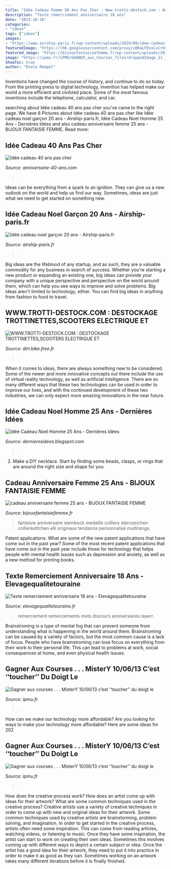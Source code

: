 ```yaml
---
title: "Idée Cadeau Femme 50 Ans Pas Cher : Www.trotti-destock.com : Destockage Trottinettes,scooters Electrique Et"
description: "Texte remerciement anniversaire 18 ans"
date: "2023-10-10"
categories:
- "ideas"
tags: ["ideas"]
images:
- "https://www.airship-paris.fr/wp-content/uploads/2019/09/idee-cadeau-homme-20-ans-best-of-idees-cadeaux-noel-homme-20-ans-of-idee-cadeau-homme-20-ans.jpg"
featuredImage: "https://lh6.googleusercontent.com/proxy/z8RaLFEvxCxCrOsLal6ZCtRejUqVece9nYo9kho4ZSisLkL3oQzIB9k7bU3-3hc4HkUxBrs0ZxoeIsXHxsYhSrCPcM0-7q38IY-vawC5dV97V2eBnd7TzqNDfY8=w1200-h630-p-k-no-nu"
featured_image: "https://bijouxfantaisiefemme.fr/wp-content/uploads/2018/02/cadeau-anniversaire-femme-25-ans-2-340x340.jpeg"
image: "https://ipmu.fr/iPMU/GAGNER_aux_Courses_files/droppedImage_11.jpg"
ShowToc: true
author: "Enola Rempel"
---
```



Inventions have changed the course of history, and continue to do so today. From the printing press to digital technology, invention has helped make our world a more efficient and civilized place. Some of the most famous inventions include the telephone, calculator, and car.

	

		
searching about Idée cadeau 40 ans pas cher you've came to the right page. We have 8 Pictures about Idée cadeau 40 ans pas cher like Idée cadeau noel garçon 20 ans - Airship-paris.fr, Idée Cadeau Noel Homme 25 Ans - Dernières Idées and also cadeau anniversaire femme 25 ans - BIJOUX FANTAISIE FEMME. Read more:
		
    
## Idée Cadeau 40 Ans Pas Cher

<img loading=lazy src="http://www.anniversaire-40-ans.com/images/article/idee-cadeau-40-ans-pas-cher.jpg" onerror="this.onerror=null;this.src='https://tse1.mm.bing.net/th?id=OIP.4F05wlMJrYD-HlOWRyC1UQHaEK&amp;pid=15.1';" alt="Idée cadeau 40 ans pas cher">

_Source: anniversaire-40-ans.com_

>. 

	

Ideas can be everything from a spark to an ignition. They can give us a new outlook on the world and help us find our way. Sometimes, ideas are just what we need to get started on something new.

    
## Idée Cadeau Noel Garçon 20 Ans - Airship-paris.fr

<img loading=lazy src="https://www.airship-paris.fr/wp-content/uploads/2019/09/idee-cadeau-homme-20-ans-best-of-idees-cadeaux-noel-homme-20-ans-of-idee-cadeau-homme-20-ans.jpg" onerror="this.onerror=null;this.src='https://tse2.mm.bing.net/th?id=OIP.z61CFudYWw0TOezV38LeIgHaMW&amp;pid=15.1';" alt="Idée cadeau noel garçon 20 ans - Airship-paris.fr">

_Source: airship-paris.fr_

>. 

	

Big ideas are the lifeblood of any startup, and as such, they are a valuable commodity for any business in search of success. Whether you're starting a new product or expanding an existing one, big ideas can provide your company with a unique perspective and perspective on the world around them, which can help you see ways to improve and solve problems. Big ideas aren't limited to technology, either. You can find big ideas in anything from fashion to food to travel.

    
## WWW.TROTTI-DESTOCK.COM : DESTOCKAGE TROTTINETTES,SCOOTERS ELECTRIQUE ET

<img loading=lazy src="http://dirt.bike.free.fr/imagesfichesproduits/minimotard49cc/image002.jpg" onerror="this.onerror=null;this.src='https://tse1.mm.bing.net/th?id=OIP.dfEF5e0yTPi4i64wFOHcjAAAAA&amp;pid=15.1';" alt="WWW.TROTTI-DESTOCK.COM : DESTOCKAGE TROTTINETTES,SCOOTERS ELECTRIQUE ET">

_Source: dirt.bike.free.fr_

>. 

	

When it comes to ideas, there are always something new to be considered. Some of the newer and more innovative concepts out there include the use of virtual reality technology, as well as artificial intelligence. There are so many different ways that these two technologies can be used in order to improve our lives, and with the continued development of these two industries, we can only expect more amazing innovations in the near future.

    
## Idée Cadeau Noel Homme 25 Ans - Dernières Idées

<img loading=lazy src="https://lh6.googleusercontent.com/proxy/z8RaLFEvxCxCrOsLal6ZCtRejUqVece9nYo9kho4ZSisLkL3oQzIB9k7bU3-3hc4HkUxBrs0ZxoeIsXHxsYhSrCPcM0-7q38IY-vawC5dV97V2eBnd7TzqNDfY8=w1200-h630-p-k-no-nu" onerror="this.onerror=null;this.src='https://tse1.mm.bing.net/th?id=OIP.AX-DCvA9Yh0zdZ3OeOxzrQHaD4&amp;pid=15.1';" alt="Idée Cadeau Noel Homme 25 Ans - Dernières Idées">

_Source: dernieresidees.blogspot.com_

>. 

	

2. Make a DIY necklace. Start by finding some beads, clasps, or rings that are around the right size and shape for you.

    
## Cadeau Anniversaire Femme 25 Ans - BIJOUX FANTAISIE FEMME

<img loading=lazy src="https://bijouxfantaisiefemme.fr/wp-content/uploads/2018/02/cadeau-anniversaire-femme-25-ans-2-340x340.jpeg" onerror="this.onerror=null;this.src='https://tse3.mm.bing.net/th?id=OIP.C0axo9G74jPL__M1DD01dwAAAA&amp;pid=15.1';" alt="cadeau anniversaire femme 25 ans - BIJOUX FANTAISIE FEMME">

_Source: bijouxfantaisiefemme.fr_

>fantaisie anniversaire steinbock medaille colliers sternzeichen collierkettchen elli originaux tendance personnalisé multirangs. 

	

Patent applications: What are some of the new patent applications that have come out in the past year?
Some of the most recent patent applications that have come out in the past year include those for technology that helps people with mental health issues such as depression and anxiety, as well as a new method for printing books.

    
## Texte Remerciement Anniversaire 18 Ans - Elevagequalitetouraine

<img loading=lazy src="http://www.elevagequalitetouraine.fr/wp-content/uploads/2019/01/texte-remerciement-anniversaire-50-ans-de-mariage-unique-carte-de-remerciement-mariage-theme-cinema-dans-1000-ideas-about-of-texte-remerciement-anniversaire-50-ans-de-mariage.jpg" onerror="this.onerror=null;this.src='https://tse1.mm.bing.net/th?id=OIP.dhxbJjDA8yrT_oeDfoHZLAHaHa&amp;pid=15.1';" alt="Texte remerciement anniversaire 18 ans - Elevagequalitetouraine">

_Source: elevagequalitetouraine.fr_

>remerciement remerciements mots discours anniversaires layerr. 

	

Brainstroming is a type of mental fog that can prevent someone from understanding what is happening in the world around them. Brainstroming can be caused by a variety of factors, but the most common cause is a lack of focus. People who have brainstroming can lose focus on everything from their work to their personal life. This can lead to problems at work, social consequences at home, and even physical health issues.

    
## Gagner Aux Courses . . . MisterY 10/06/13 C’est ‘‘toucher’’ Du Doigt Le

<img loading=lazy src="https://ipmu.fr/iPMU/GAGNER_aux_Courses_files/droppedImage_11.jpg" onerror="this.onerror=null;this.src='https://tse4.mm.bing.net/th?id=OIP.AxY-vBMrlu0XN_mimcFO3gHaEL&amp;pid=15.1';" alt="Gagner aux courses . . . MisterY 10/06/13 c’est ‘‘toucher’’ du doigt le">

_Source: ipmu.fr_

>. 

	

How can we make our technology more affordable?
Are you looking for ways to make your technology more affordable? Here are some ideas for 202
    
## Gagner Aux Courses . . . MisterY 10/06/13 C’est ‘‘toucher’’ Du Doigt Le

<img loading=lazy src="http://ipmu.fr/iPMU/GAGNER_aux_Courses_files/droppedImage_3.jpg" onerror="this.onerror=null;this.src='https://tse2.mm.bing.net/th?id=OIP.mCBcqWjsHeP4p7eNOJ3LPwHaEU&amp;pid=15.1';" alt="Gagner aux courses . . . MisterY 10/06/13 c’est ‘‘toucher’’ du doigt le">

_Source: ipmu.fr_

>. 

	

How does the creative process work? How does an artist come up with ideas for their artwork? What are some common techniques used in the creative process?
Creative artists use a variety of creative techniques in order to come up with new and original ideas for their artwork. Some common techniques used by creative artists are brainstorming, problem solving, and imagination. In order to get started in the creative process, artists often need some inspiration. This can come from reading articles, watching videos, or listening to music. Once they have some inspiration, the artist can start to work on creating their own ideas. Sometimes this involves coming up with different ways to depict a certain subject or idea. Once the artist has a good idea for their artwork, they need to put it into practice in order to make it as good as they can. Sometimes working on an artwork takes many different iterations before it is finally finished.

